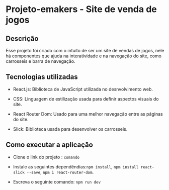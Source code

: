 # Projeto-emakers - Site de venda de jogos

## Descrição

Esse projeto foi criado com o intuito de ser um site de vendas de jogos, nele há componentes que ajuda na interatividade e na navegação do site, como carrosseis e barra de navegação.

## Tecnologias utilizadas

* React.js: Biblioteca de JavaScript utilizada no desnvolvimento web.

* CSS: Linguagem de estilização usada para definir aspectos visuais do site.

* React Router Dom: Usado para uma melhor navegação entre as páginas do site.

* Slick: Biblioteca usada para desenvolver os carrosseis.

## Como executar a aplicação

* Clone o link do projeto : `comando`

* Instale as seguintes dependêndias:`npm install`, `npm install react-slick --save`, `npm i react-router-dom`.

* Escreva o seguinte comando: `npm run dev`


